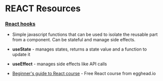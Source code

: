 # REACT Resources

### [React hooks](https://blog.logrocket.com/react-hooks-cheat-sheet-solutions-common-problems/) 
- Simple javascript functions that can be used to isolate the reusable part from a component. Can be stateful and manage side effects.  
- **useState** - manages states, returns a state value and a function to update it
- **useEffect** - manages side effects like API calls

- [Beginner's guide to React course](https://egghead.io/courses/the-beginner-s-guide-to-react) - Free React course from egghead.io


